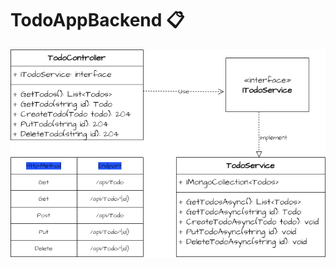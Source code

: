 # TodoAppBackend 📋

![](https://github.com/tsxepo-web/TodoAppBackend/blob/master/Architecture.Design.drawio.png)

